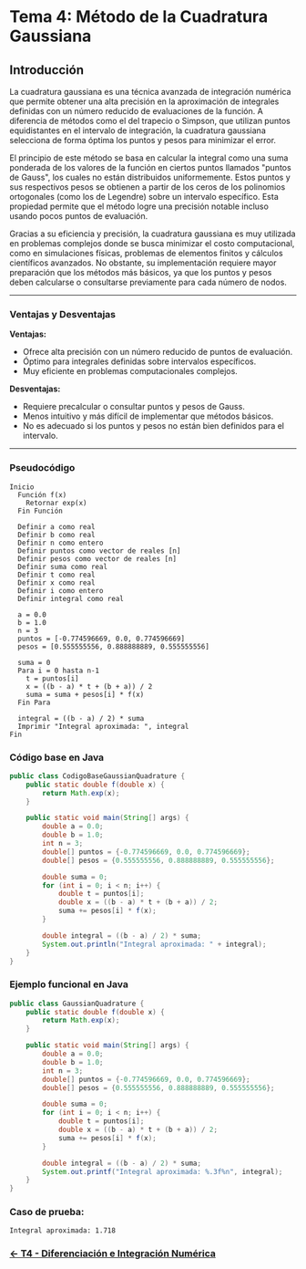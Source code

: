 # Tema 4: Método de la Cuadratura Gaussiana

## Introducción

La cuadratura gaussiana es una técnica avanzada de integración numérica que permite obtener una alta precisión en la aproximación de integrales definidas con un número reducido de evaluaciones de la función. A diferencia de métodos como el del trapecio o Simpson, que utilizan puntos equidistantes en el intervalo de integración, la cuadratura gaussiana selecciona de forma óptima los puntos y pesos para minimizar el error.

El principio de este método se basa en calcular la integral como una suma ponderada de los valores de la función en ciertos puntos llamados "puntos de Gauss", los cuales no están distribuidos uniformemente. Estos puntos y sus respectivos pesos se obtienen a partir de los ceros de los polinomios ortogonales (como los de Legendre) sobre un intervalo específico. Esta propiedad permite que el método logre una precisión notable incluso usando pocos puntos de evaluación.

Gracias a su eficiencia y precisión, la cuadratura gaussiana es muy utilizada en problemas complejos donde se busca minimizar el costo computacional, como en simulaciones físicas, problemas de elementos finitos y cálculos científicos avanzados. No obstante, su implementación requiere mayor preparación que los métodos más básicos, ya que los puntos y pesos deben calcularse o consultarse previamente para cada número de nodos.

---

### Ventajas y Desventajas

**Ventajas:**
- Ofrece alta precisión con un número reducido de puntos de evaluación.
- Óptimo para integrales definidas sobre intervalos específicos.
- Muy eficiente en problemas computacionales complejos.

**Desventajas:**
- Requiere precalcular o consultar puntos y pesos de Gauss.
- Menos intuitivo y más difícil de implementar que métodos básicos.
- No es adecuado si los puntos y pesos no están bien definidos para el intervalo.

---

### Pseudocódigo

```text
Inicio
  Función f(x)
    Retornar exp(x)
  Fin Función

  Definir a como real
  Definir b como real
  Definir n como entero
  Definir puntos como vector de reales [n]
  Definir pesos como vector de reales [n]
  Definir suma como real
  Definir t como real
  Definir x como real
  Definir i como entero
  Definir integral como real

  a = 0.0
  b = 1.0
  n = 3
  puntos = [-0.774596669, 0.0, 0.774596669]
  pesos = [0.555555556, 0.888888889, 0.555555556]

  suma = 0
  Para i = 0 hasta n-1
    t = puntos[i]
    x = ((b - a) * t + (b + a)) / 2
    suma = suma + pesos[i] * f(x)
  Fin Para

  integral = ((b - a) / 2) * suma
  Imprimir "Integral aproximada: ", integral
Fin
```

### Código base en Java

```java
public class CodigoBaseGaussianQuadrature {
    public static double f(double x) {
        return Math.exp(x);
    }

    public static void main(String[] args) {
        double a = 0.0;
        double b = 1.0;
        int n = 3;
        double[] puntos = {-0.774596669, 0.0, 0.774596669};
        double[] pesos = {0.555555556, 0.888888889, 0.555555556};

        double suma = 0;
        for (int i = 0; i < n; i++) {
            double t = puntos[i];
            double x = ((b - a) * t + (b + a)) / 2;
            suma += pesos[i] * f(x);
        }

        double integral = ((b - a) / 2) * suma;
        System.out.println("Integral aproximada: " + integral);
    }
}
```

### Ejemplo funcional en Java

```java
public class GaussianQuadrature {
    public static double f(double x) {
        return Math.exp(x);
    }

    public static void main(String[] args) {
        double a = 0.0;
        double b = 1.0;
        int n = 3;
        double[] puntos = {-0.774596669, 0.0, 0.774596669};
        double[] pesos = {0.555555556, 0.888888889, 0.555555556};

        double suma = 0;
        for (int i = 0; i < n; i++) {
            double t = puntos[i];
            double x = ((b - a) * t + (b + a)) / 2;
            suma += pesos[i] * f(x);
        }

        double integral = ((b - a) / 2) * suma;
        System.out.printf("Integral aproximada: %.3f%n", integral);
    }
}
```

### Caso de prueba:

```text
Integral aproximada: 1.718
```
### [<- T4 - Diferenciación e Integración Numérica ](https://github.com/Juan200519287393u83/Metodos_Numericos/blob/main/T4%20-%20Diferenciaci%C3%B3n%20e%20Integraci%C3%B3n%20Num%C3%A9rica/Introducci%C3%B3n%20a%20la%20DIferenciai%C3%B3n%20e%20Integraci%C3%B3n%20Num%C3%A9rica.md)
